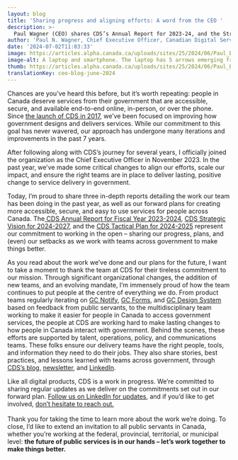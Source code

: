 ```yaml
---
layout: blog
title: 'Sharing progress and aligning efforts: A word from the CEO '
description: >-
  Paul Wagner (CEO) shares CDS’s Annual Report for 2023-24, and the Strategic Vision for 2024-27, a look at our plans to improve digital service delivery in the GC.
author: 'Paul N. Wagner, Chief Executive Officer, Canadian Digital Service '
date: '2024-07-02T11:03:33'
image: https://articles.alpha.canada.ca/uploads/sites/25/2024/06/Paul_Blog_EN.jpg
image-alt: A laptop and smartphone. The laptop has 5 arrows emerging from its screen, denoting progress. The smartphone displays 3 icons to represent the Government of Canada, accessibility and security.
thumb: https://articles.alpha.canada.ca/uploads/sites/25/2024/06/Paul_Blog_EN.jpg
translationKey: ceo-blog-june-2024
---
```


<p>Chances are you’ve heard this before, but it’s worth repeating: people in Canada deserve services from their government that are accessible, secure, and available end-to-end online, in-person, or over the phone. Since <a href="https://digital.canada.ca/2017/07/18/launch-of-the-canadian-digital-service/" target="_blank" rel="noreferrer noopener">the launch of CDS in 2017</a>, we’ve been focused on improving how government designs and delivers services. While our commitment to this goal has never wavered, our approach has undergone many iterations and improvements in the past 7 years.&nbsp;</p>



<p>After following along with CDS’s journey for several years, I officially joined the organization as the Chief Executive Officer in November 2023. In the past year, we’ve made some critical changes to align our efforts, scale our impact, and ensure the right teams are in place to deliver lasting, positive change to service delivery in government.&nbsp;&nbsp;&nbsp;</p>



<p>Today, I’m proud to share three in-depth reports detailing the work our team has been doing in the past year, as well as our forward plans for creating more accessible, secure, and easy to use services for people across Canada. The<a href="https://digital.canada.ca/reports/annual-report-2023.pdf" target="_blank" rel="noreferrer noopener"> CDS Annual Report for Fiscal Year 2023-2024</a>, <a href="https://digital.canada.ca/reports/strategy-2024.pdf" target="_blank" rel="noreferrer noopener">CDS Strategic Vision for 2024-2027</a>, and the <a href="https://digital.canada.ca/reports/tactical-plan-2024.pdf" target="_blank" rel="noreferrer noopener">CDS Tactical Plan for 2024-2025</a> represent our commitment to working in the open – sharing our progress, plans, and (even) our setbacks as we work with teams across government to make things better.</p>



<p>As you read about the work we’ve done and our plans for the future, I want to take a moment to thank the team at CDS for their tireless commitment to our mission. Through significant organizational changes, the addition of new teams, and an evolving mandate, I’m immensely proud of how the team continues to put people at the centre of everything we do. From product teams regularly iterating on <a href="https://notification.canada.ca/?utm_source=EN_blog_sharing_progress&amp;utm_id=Notify_home+" target="_blank" rel="noreferrer noopener">GC Notify</a>, <a href="https://articles.alpha.canada.ca/forms-formulaires/" target="_blank" rel="noreferrer noopener">GC Forms</a>, and <a href="https://design-system.alpha.canada.ca/" target="_blank" rel="noreferrer noopener">GC Design System</a> based on feedback from public servants, to the multidisciplinary team working to make it easier for people in Canada to access government services, the people at CDS are working hard to make lasting changes to how people in Canada interact with government. Behind the scenes, these efforts are supported by talent, operations, policy, and communications teams. These folks ensure our delivery teams have the right people, tools, and information they need to do their jobs. They also share stories, best practices, and lessons learned with teams across government, through <a href="https://digital.canada.ca/blog/" target="_blank" rel="noreferrer noopener">CDS’s blog</a>, <a href="https://us15.campaign-archive.com/home/?u=729a207773f7324e217a1d945&amp;id=eb357181d2" target="_blank" rel="noreferrer noopener">newsletter</a>, and <a href="https://www.linkedin.com/company/cds-snc/" target="_blank" rel="noreferrer noopener">LinkedIn</a>. </p>



<p>Like all digital products, CDS is a work in progress. We’re committed to sharing regular updates as we deliver on the commitments set out in our forward plan. <a href="https://www.linkedin.com/company/cds-snc/" target="_blank" rel="noreferrer noopener">Follow us on LinkedIn for updates</a>, and if you’d like to get involved, <a href="mailto:cds-snc@servicecanada.gc.ca" target="_blank" rel="noreferrer noopener">don’t hesitate to reach out.</a>&nbsp;<br><br>Thank you for taking the time to learn more about the work we’re doing. To close, I’d like to extend an invitation to all public servants in Canada, whether you’re working at the federal, provincial, territorial, or municipal level: <strong>the future of public services is in our hands – let’s work together to make things better.</strong></p>

